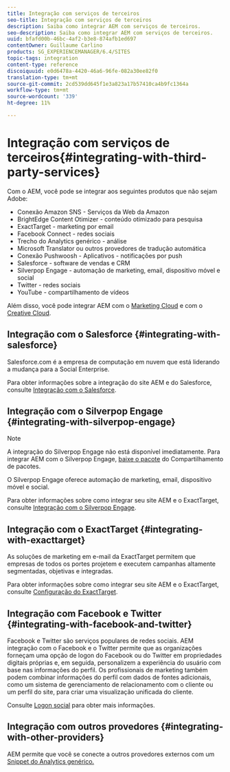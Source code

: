 ```yaml
---
title: Integração com serviços de terceiros
seo-title: Integração com serviços de terceiros
description: Saiba como integrar AEM com serviços de terceiros.
seo-description: Saiba como integrar AEM com serviços de terceiros.
uuid: bfafd00b-46bc-4af2-b3e8-874afb1ed697
contentOwner: Guillaume Carlino
products: SG_EXPERIENCEMANAGER/6.4/SITES
topic-tags: integration
content-type: reference
discoiquuid: e0d6478a-4420-46a6-96fe-082a30ee82f0
translation-type: tm+mt
source-git-commit: 2cd539dd645f1e3a823a17b57410ca4b9fc1364a
workflow-type: tm+mt
source-wordcount: '339'
ht-degree: 11%

---
```



# Integração com serviços de terceiros{#integrating-with-third-party-services}

Com o AEM, você pode se integrar aos seguintes produtos que não sejam Adobe:

* Conexão Amazon SNS - Serviços da Web da Amazon
* BrightEdge Content Otimizer - conteúdo otimizado para pesquisa
* ExactTarget - marketing por email
* Facebook Connect - redes sociais
* Trecho do Analytics genérico - análise
* Microsoft Translator ou outros provedores de tradução automática
* Conexão Pushwoosh - Aplicativos - notificações por push
* Salesforce - software de vendas e CRM
* Silverpop Engage - automação de marketing, email, dispositivo móvel e social
* Twitter - redes sociais
* YouTube - compartilhamento de vídeos

Além disso, você pode integrar AEM com o [Marketing Cloud](/help/sites-administering/marketing-cloud.md) e com o [Creative Cloud](/help/assets/aem-cc-integration-best-practices.md).

## Integração com o Salesforce {#integrating-with-salesforce}

Salesforce.com é a empresa de computação em nuvem que está liderando a mudança para a Social Enterprise.

Para obter informações sobre a integração do site AEM e do Salesforce, consulte [Integração com o Salesforce](/help/sites-administering/salesforce.md).

## Integração com o Silverpop Engage {#integrating-with-silverpop-engage}

>[!NOTE]
>
>A integração do Silverpop Engage não está disponível imediatamente. Para integrar AEM com o Silverpop Engage, [baixe o pacote](https://www.adobeaemcloud.com/content/marketplace/marketplaceProxy.html?packagePath=/content/companies/public/adobe/packages/aem620/product/cq-mcm-integrations-silverpop-content) do Compartilhamento de pacotes.

O Silverpop Engage oferece automação de marketing, email, dispositivo móvel e social.

Para obter informações sobre como integrar seu site AEM e o ExactTarget, consulte [Integração com o Silverpop Engage](/help/sites-administering/silverpop.md).

## Integração com o ExactTarget {#integrating-with-exacttarget}

As soluções de marketing em e-mail da ExactTarget permitem que empresas de todos os portes projetem e executem campanhas altamente segmentadas, objetivas e integradas.

Para obter informações sobre como integrar seu site AEM e o ExactTarget, consulte [Configuração do ExactTarget](/help/sites-administering/exacttarget.md).

## Integração com Facebook e Twitter {#integrating-with-facebook-and-twitter}

Facebook e Twitter são serviços populares de redes sociais. AEM integração com o Facebook e o Twitter permite que as organizações forneçam uma opção de logon do Facebook ou do Twitter em propriedades digitais próprias e, em seguida, personalizem a experiência do usuário com base nas informações do perfil. Os profissionais de marketing também podem combinar informações do perfil com dados de fontes adicionais, como um sistema de gerenciamento de relacionamento com o cliente ou um perfil do site, para criar uma visualização unificada do cliente.

Consulte [Logon social](/help/communities/social-login.md) para obter mais informações.

## Integração com outros provedores {#integrating-with-other-providers}

AEM permite que você se conecte a outros provedores externos com um [Snippet do Analytics genérico.](/help/sites-administering/external-providers.md)
